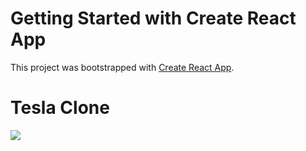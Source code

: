 # Getting Started with Create React App

This project was bootstrapped with [Create React App](https://github.com/facebook/create-react-app).

# Tesla Clone

![](https://thumbs.gfycat.com/VelvetyKlutzyDodobird-max-1mb.gif)
